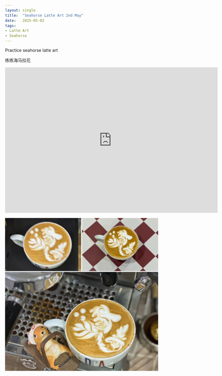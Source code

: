 ```yaml
---
layout: single
title:  "Seahorse Latte Art 2nd May"
date:   2025-05-02
tags:
- Latte Art
- Seahorse
---
```



Practice seahorse latte art

练练海马拉花


<div class="embed-container">
  <iframe
      src="https://www.youtube.com/embed/vIN3HfmWX54"
      width="700"
      height="480"
      frameborder="0"
      allowfullscreen="true">
  </iframe>
</div>


![](/assets/img/2025/05/02/73730ADE-4444-43DE-9EC2-ACB9B9579A19.JPG)
